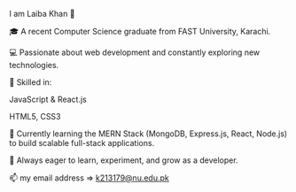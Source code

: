 I am Laiba Khan 👋

🎓 A recent Computer Science graduate from FAST University, Karachi.

💻 Passionate about web development and constantly exploring new technologies.

🚀 Skilled in:

  JavaScript & React.js

   HTML5, CSS3

🔭 Currently learning the MERN Stack (MongoDB, Express.js, React, Node.js) to build scalable full-stack applications.

🌱 Always eager to learn, experiment, and grow as a developer.

📫 my email address =>  k213179@nu.edu.pk

<!--
**LaibaKhan04/LaibaKhan04** is a ✨ _special_ ✨ repository because its `README.md` (this file) appears on your GitHub profile.

Here are some ideas to get you started:

- 🔭 I’m currently working on ...
- 🌱 I’m currently learning ...
- 👯 I’m looking to collaborate on ...
- 🤔 I’m looking for help with ...
- 💬 Ask me about ...
- 📫 How to reach me: ...
- 😄 Pronouns: ...
- ⚡ Fun fact: ...
-->
